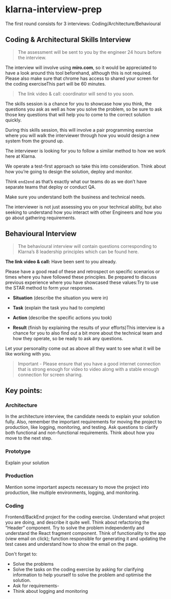 # klarna-interview-prep

The first round consists for 3 interviews: Coding/Architecture/Behavioural

## Coding & Architectural Skills Interview

> The assessment will be sent to you by the engineer 24 hours before the interview.

The interview will involve using **miro.com**, so it would be appreciated to have a look around this tool beforehand, although this is not required. Please also make sure that chrome has access to shared your screen for the coding exerciseThis part will be 60 minutes.

> The link video & call: coordinator will send to you soon.

The skills session is a chance for you to showcase how you think, the questions you ask as well as how you solve the problem, so be sure to ask those key questions that will help you to come to the correct solution quickly.

During this skills session, this will involve a pair programming exercise where you will walk the interviewer through how you would design a new system from the ground up.

The interviewer is looking for you to follow a similar method to how we work here at Klarna.

We operate a test-first approach so take this into consideration. Think about how you’re going to design the solution, deploy and monitor.

Think `end2end` as that’s exactly what our teams do as we don’t have separate teams that deploy or conduct QA.

Make sure you understand both the business and technical needs.

The interviewer is not just assessing you on your technical ability, but also seeking to understand how you interact with other Engineers and how you go about gathering requirements.

## Behavioural Interview

> The behavioural interview will contain questions corresponding to Klarna’s 8 leadership principles which can be found here.

**The link video & call:** Have been sent to you already.

Please have a good read of these and retrospect on specific scenarios or times where you have followed these principles. Be prepared to discuss previous experience where you have showcased these values:Try to use the STAR method to form your responses.

- **Situation** (describe the situation you were in)

- **Task** (explain the task you had to complete)

- **Action** (describe the specific actions you took)

- **Result** (finish by explaining the results of your efforts)This interview is a chance for you to also find out a bit more about the technical team and how they operate, so be ready to ask any questions.

Let your personality come out as above all they want to see what it will be like working with you.

> Important - Please ensure that you have a good internet connection that is strong enough for video to video along with a stable enough connection for screen sharing.

## Key points:

### Architecture

In the architecture interview, the candidate needs to explain your solution fully. Also, remember the important requirements for moving the project to production, like logging, monitoring, and testing. Ask questions to clarify both functional and non-functional requirements. Think about how you move to the next step.

### Prototype

Explain your solution

### Production

Mention some important aspects necessary to move the project into production, like multiple environments, logging, and monitoring.

### Coding

Frontend/BackEnd project for the coding exercise. Understand what project you are doing, and describe it quite well. Think about refactoring the “Header” component. Try to solve the problem independently and understand the React fragment component.
Think of functionality to the app (view email on click); function responsible for generating it and updating the test cases and understand how to show the email on the page.

Don't forget to:

- Solve the problems
- Solve the tasks on the coding exercise by asking for clarifying information to help yourself to solve the problem and optimise the solution.
- Ask for requirements-
- Think about logging and monitoring
